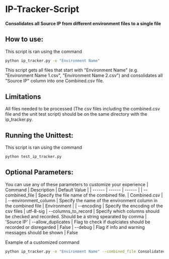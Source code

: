 # IP-Tracker-Script
#### Consolidates all Source IP from different environment files to a single file

## How to use:
This script is ran using the command
```sh
python ip_tracker.py -e "Environment Name"
```
This script gets all files that start with "Environment Name" (e.g. "Environment Name 1.csv", "Environment Name 2.csv") and consolidates all "Source IP" column into one Combined.csv file.

## Limitations
All files needed to be processed (The csv files including the combined.csv file and the unit test script) should be on the same directory with the ip_tracker.py.

## Running the Unittest:
This script is ran using the command
```sh
python test_ip_tracker.py
```

## Optional Parameters:
You can use any of these parameters to customize your experience
| Command | Description | Default Value |
| ------ | ------ | ------ |
| --combined_file | Specify the file name of the combined file. | Combined.csv |
| --environment_column | Specify the name of the environment column in the combined file | Environment |
| --encoding | Specify the encoding of the csv files | utf-8-sig
| --columns_to_record | Specify which columns should be checked and recorded. Should be a string spearated by comma | 'Source IP'
| --allow_duplicates | Flag to check if duplciates should be recorded or disregarded | False
| --debug | Flag if info and warning messages should be shown | False

Example of a customized command

```sh
python ip_tracker.py -e "Environment Name" --combined_file Consolidated.csv --environment_column "Asia Prod" --columns_to_record "Source IP, Count" --allow_duplicates True --debug True
```
